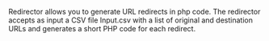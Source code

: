 Redirector allows you to generate URL redirects in php code. The redirector accepts as input a CSV file Input.csv with a list of original and destination URLs and generates a short PHP code for each redirect.
